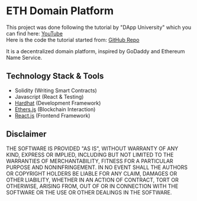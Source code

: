 # ETH Domain Platform

This project was done following the tutorial by "DApp University" which you can find here: [YouTube](https://www.youtube.com/watch?v=kUTdr1dStxA&list=PLk7ZYbFb3ivvE6VfcjVC3GLFKEc3dxF3u&index=80)
<br/>
Here is the code the tutorial started from: [GitHub Repo](https://github.com/dappuniversity/eth_daddy/tree/starter_code)

It is a decentralized domain platform, inspired by GoDaddy and Ethereum Name Service.
## Technology Stack & Tools

- Solidity (Writing Smart Contracts)
- Javascript (React & Testing)
- [Hardhat](https://hardhat.org/) (Development Framework)
- [Ethers.js](https://docs.ethers.io/v5/) (Blockchain Interaction)
- [React.js](https://reactjs.org/) (Frontend Framework)

## Disclaimer
THE SOFTWARE IS PROVIDED "AS IS", WITHOUT WARRANTY OF ANY KIND, EXPRESS OR
IMPLIED, INCLUDING BUT NOT LIMITED TO THE WARRANTIES OF MERCHANTABILITY,
FITNESS FOR A PARTICULAR PURPOSE AND NONINFRINGEMENT. IN NO EVENT SHALL THE
AUTHORS OR COPYRIGHT HOLDERS BE LIABLE FOR ANY CLAIM, DAMAGES OR OTHER
LIABILITY, WHETHER IN AN ACTION OF CONTRACT, TORT OR OTHERWISE, ARISING FROM,
OUT OF OR IN CONNECTION WITH THE SOFTWARE OR THE USE OR OTHER DEALINGS IN
THE SOFTWARE.
